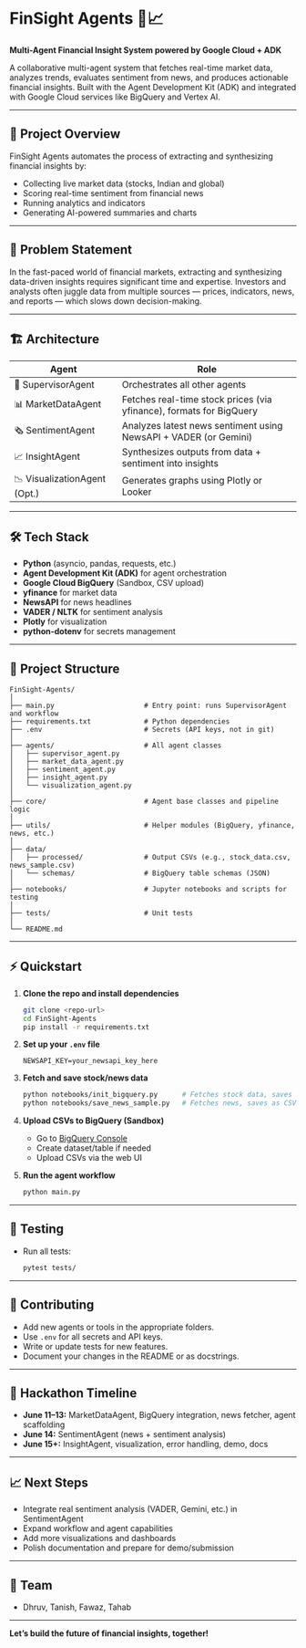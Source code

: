 # FinSight Agents 🧠📈

**Multi-Agent Financial Insight System powered by Google Cloud + ADK**

A collaborative multi-agent system that fetches real-time market data, analyzes trends, evaluates sentiment from news, and produces actionable financial insights. Built with the Agent Development Kit (ADK) and integrated with Google Cloud services like BigQuery and Vertex AI.

---

## 🚀 Project Overview

FinSight Agents automates the process of extracting and synthesizing financial insights by:

- Collecting live market data (stocks, Indian and global)
- Scoring real-time sentiment from financial news
- Running analytics and indicators
- Generating AI-powered summaries and charts

---

## 🧩 Problem Statement

In the fast-paced world of financial markets, extracting and synthesizing data-driven insights requires significant time and expertise. Investors and analysts often juggle data from multiple sources — prices, indicators, news, and reports — which slows down decision-making.

---

## 🏗️ Architecture

| Agent                       | Role                                                                 |
|-----------------------------|----------------------------------------------------------------------|
| 🧠 SupervisorAgent           | Orchestrates all other agents                                        |
| 📊 MarketDataAgent           | Fetches real-time stock prices (via yfinance), formats for BigQuery  |
| 🗞️ SentimentAgent            | Analyzes latest news sentiment using NewsAPI + VADER (or Gemini)     |
| 📈 InsightAgent              | Synthesizes outputs from data + sentiment into insights              |
| 📉 VisualizationAgent (Opt.) | Generates graphs using Plotly or Looker                              |

---

## 🛠️ Tech Stack

- **Python** (asyncio, pandas, requests, etc.)
- **Agent Development Kit (ADK)** for agent orchestration
- **Google Cloud BigQuery** (Sandbox, CSV upload)
- **yfinance** for market data
- **NewsAPI** for news headlines
- **VADER / NLTK** for sentiment analysis
- **Plotly** for visualization
- **python-dotenv** for secrets management

---

## 📂 Project Structure

```
FinSight-Agents/
│
├── main.py                      # Entry point: runs SupervisorAgent and workflow
├── requirements.txt             # Python dependencies
├── .env                         # Secrets (API keys, not in git)
│
├── agents/                      # All agent classes
│   ├── supervisor_agent.py
│   ├── market_data_agent.py
│   ├── sentiment_agent.py
│   ├── insight_agent.py
│   └── visualization_agent.py
│
├── core/                        # Agent base classes and pipeline logic
│
├── utils/                       # Helper modules (BigQuery, yfinance, news, etc.)
│
├── data/
│   ├── processed/               # Output CSVs (e.g., stock_data.csv, news_sample.csv)
│   └── schemas/                 # BigQuery table schemas (JSON)
│
├── notebooks/                   # Jupyter notebooks and scripts for testing
│
├── tests/                       # Unit tests
│
└── README.md
```

---

## ⚡ Quickstart

1. **Clone the repo and install dependencies**
    ```sh
    git clone <repo-url>
    cd FinSight-Agents
    pip install -r requirements.txt
    ```

2. **Set up your `.env` file**
    ```
    NEWSAPI_KEY=your_newsapi_key_here
    ```

3. **Fetch and save stock/news data**
    ```sh
    python notebooks/init_bigquery.py      # Fetches stock data, saves as CSV
    python notebooks/save_news_sample.py   # Fetches news, saves as CSV
    ```

4. **Upload CSVs to BigQuery (Sandbox)**
    - Go to [BigQuery Console](https://console.cloud.google.com/bigquery)
    - Create dataset/table if needed
    - Upload CSVs via the web UI

5. **Run the agent workflow**
    ```sh
    python main.py
    ```

---

## 🧪 Testing

- Run all tests:
    ```sh
    pytest tests/
    ```

---

## 📝 Contributing

- Add new agents or tools in the appropriate folders.
- Use `.env` for all secrets and API keys.
- Write or update tests for new features.
- Document your changes in the README or as docstrings.

---

## 📅 Hackathon Timeline

- **June 11–13:** MarketDataAgent, BigQuery integration, news fetcher, agent scaffolding
- **June 14:** SentimentAgent (news + sentiment analysis)
- **June 15+:** InsightAgent, visualization, error handling, demo, docs

---

## 📈 Next Steps

- Integrate real sentiment analysis (VADER, Gemini, etc.) in SentimentAgent
- Expand workflow and agent capabilities
- Add more visualizations and dashboards
- Polish documentation and prepare for demo/submission

---

## 🙌 Team

- Dhruv, Tanish, Fawaz, Tahab

---

**Let’s build the future of financial insights, together!**
